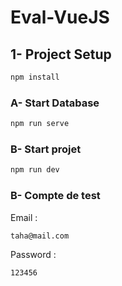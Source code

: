 # Eval-VueJS


## 1- Project Setup

```sh
npm install
```

### A- Start Database

```sh
npm run serve
```

### B- Start projet

```sh
npm run dev
```

### B- Compte de test

Email : 
```sh
taha@mail.com
```
Password :
```sh
123456
```


